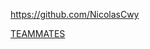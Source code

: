 
<!-- Give link to your github home page -->
<span id="github">https://github.com/NicolasCwy</span>

<!-- Give your internal and external projects related to the module -->
<span id="projects">[TEAMMATES](https://github.com/TEAMMATES/teammates)</span>